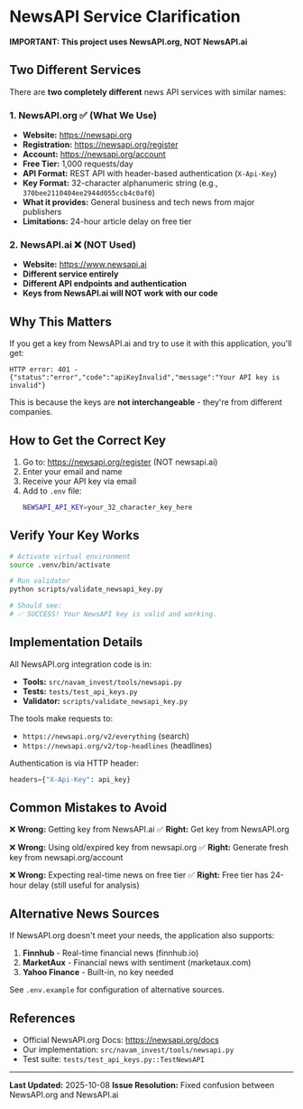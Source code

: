# NewsAPI Service Clarification

**IMPORTANT: This project uses NewsAPI.org, NOT NewsAPI.ai**

## Two Different Services

There are **two completely different** news API services with similar names:

### 1. NewsAPI.org ✅ (What We Use)
- **Website:** https://newsapi.org
- **Registration:** https://newsapi.org/register
- **Account:** https://newsapi.org/account
- **Free Tier:** 1,000 requests/day
- **API Format:** REST API with header-based authentication (`X-Api-Key`)
- **Key Format:** 32-character alphanumeric string (e.g., `370bee2110404ee2944d055ccb4c0af0`)
- **What it provides:** General business and tech news from major publishers
- **Limitations:** 24-hour article delay on free tier

### 2. NewsAPI.ai ❌ (NOT Used)
- **Website:** https://www.newsapi.ai
- **Different service entirely**
- **Different API endpoints and authentication**
- **Keys from NewsAPI.ai will NOT work with our code**

## Why This Matters

If you get a key from NewsAPI.ai and try to use it with this application, you'll get:
```
HTTP error: 401 - {"status":"error","code":"apiKeyInvalid","message":"Your API key is invalid"}
```

This is because the keys are **not interchangeable** - they're from different companies.

## How to Get the Correct Key

1. Go to: https://newsapi.org/register (NOT newsapi.ai)
2. Enter your email and name
3. Receive your API key via email
4. Add to `.env` file:
   ```bash
   NEWSAPI_API_KEY=your_32_character_key_here
   ```

## Verify Your Key Works

```bash
# Activate virtual environment
source .venv/bin/activate

# Run validator
python scripts/validate_newsapi_key.py

# Should see:
# ✅ SUCCESS! Your NewsAPI key is valid and working.
```

## Implementation Details

All NewsAPI.org integration code is in:
- **Tools:** `src/navam_invest/tools/newsapi.py`
- **Tests:** `tests/test_api_keys.py`
- **Validator:** `scripts/validate_newsapi_key.py`

The tools make requests to:
- `https://newsapi.org/v2/everything` (search)
- `https://newsapi.org/v2/top-headlines` (headlines)

Authentication is via HTTP header:
```python
headers={"X-Api-Key": api_key}
```

## Common Mistakes to Avoid

❌ **Wrong:** Getting key from NewsAPI.ai
✅ **Right:** Get key from NewsAPI.org

❌ **Wrong:** Using old/expired key from newsapi.org
✅ **Right:** Generate fresh key from newsapi.org/account

❌ **Wrong:** Expecting real-time news on free tier
✅ **Right:** Free tier has 24-hour delay (still useful for analysis)

## Alternative News Sources

If NewsAPI.org doesn't meet your needs, the application also supports:

1. **Finnhub** - Real-time financial news (finnhub.io)
2. **MarketAux** - Financial news with sentiment (marketaux.com)
3. **Yahoo Finance** - Built-in, no key needed

See `.env.example` for configuration of alternative sources.

## References

- Official NewsAPI.org Docs: https://newsapi.org/docs
- Our implementation: `src/navam_invest/tools/newsapi.py`
- Test suite: `tests/test_api_keys.py::TestNewsAPI`

---

**Last Updated:** 2025-10-08
**Issue Resolution:** Fixed confusion between NewsAPI.org and NewsAPI.ai
